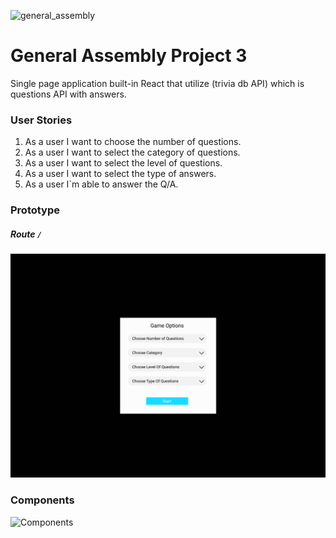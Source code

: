 ![general_assembly](https://cdn.freelogovectors.net/wp-content/uploads/2016/12/general-assembly_logo.png)

# General Assembly Project 3

Single page application built-in React that utilize (trivia db API) which is questions API with answers.

### User Stories

1. As a user I want to choose the number of questions.
2. As a user I want to select the category of questions.
3. As a user I want to select the level of questions.
4. As a user I want to select the type of answers.
5. As a user I`m able to answer the Q/A.

### Prototype

##### Route `/`

![alt text](prototype/Desktop1.png?raw=true)

### Components

![Components](https://slack-files.com/TA2AHQDQ8-FS7UQU7GT-29f03ffed5)
